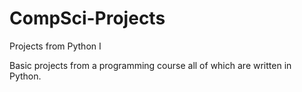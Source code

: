 # CompSci-Projects
Projects from Python I 

Basic projects from a programming course all of which are written in Python.
